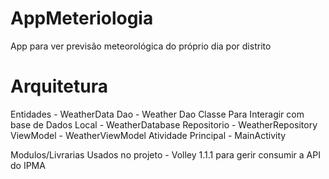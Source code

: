 # AppMeteriologia
App para ver previsão meteorológica do próprio dia por distrito

# Arquitetura

Entidades - WeatherData
Dao - Weather Dao
Classe Para Interagir com base de Dados Local - WeatherDatabase
Repositorio - WeatherRepository
ViewModel - WeatherViewModel
Atividade Principal - MainActivity

Modulos/Livrarias Usados no projeto - Volley 1.1.1 para gerir consumir a API do IPMA
                                        
